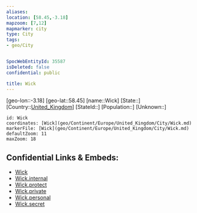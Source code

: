 ```yaml
---
aliases: 
location: [58.45,-3.18]
mapzoom: [7,12] 
mapmarker: city 
type: City
tags:
- geo/City


SpocWebEntityId: 35587
isDeleted: false
confidential: public

title: Wick
---
```

[geo-lon::-3.18]
[geo-lat::58.45]
[name::Wick]
[State::]
[Country::[United_Kingdom](geo/Continent/Europe/United_Kingdom.md)]
[StateId::]
[Population::]
[Unknown::]


```leaflet
id: Wick
coordinates: [Wick](geo/Continent/Europe/United_Kingdom/City/Wick.md)
markerFile: [Wick](geo/Continent/Europe/United_Kingdom/City/Wick.md)
defaultZoom: 11 
maxZoom: 18
```


## Confidential Links & Embeds: 
- [Wick](../../../../../../_public/geo/Continent/Europe/United_Kingdom/City/Wick.md) 
- [Wick.internal](../../../../../../_internal/geo/Continent/Europe/United_Kingdom/City/Wick.internal.md) 
- [Wick.protect](../../../../../../_protect/geo/Continent/Europe/United_Kingdom/City/Wick.protect.md) 
- [Wick.private](../../../../../../_private/geo/Continent/Europe/United_Kingdom/City/Wick.private.md) 
- [Wick.personal](../../../../../../_personal/geo/Continent/Europe/United_Kingdom/City/Wick.personal.md) 
- [Wick.secret](../../../../../../_secret/geo/Continent/Europe/United_Kingdom/City/Wick.secret.md) 
